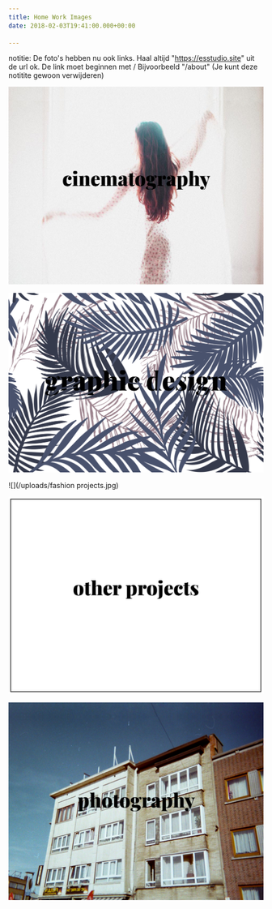 ```yaml
---
title: Home Work Images
date: 2018-02-03T19:41:00.000+00:00

---
```

notitie: De foto's hebben nu ook links.
Haal altijd "https://esstudio.site" uit de url ok.
De link moet beginnen met /
Bijvoorbeeld "/about" (Je kunt deze notitite gewoon verwijderen)

![](/uploads/cinematography.jpg)

![](/uploads/aangepaste.png)

![](/uploads/fashion projects.jpg)

![](/uploads/other.png)

![](/uploads/photography.jpg)